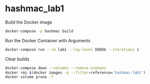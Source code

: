 # hashmac_lab1


Build the Docker image
```sh
docker-compose -p hashmac build
```

Run the Docker Container with Arguments
```sh
docker-compose run --rm lab1 --log-level DEBUG --iterations 1
```

Clear builds
```sh
docker-compose down --volumes --remove-orphans
docker rmi $(docker images -q --filter=reference='hashmac-lab1')
docker volume prune -f
```
